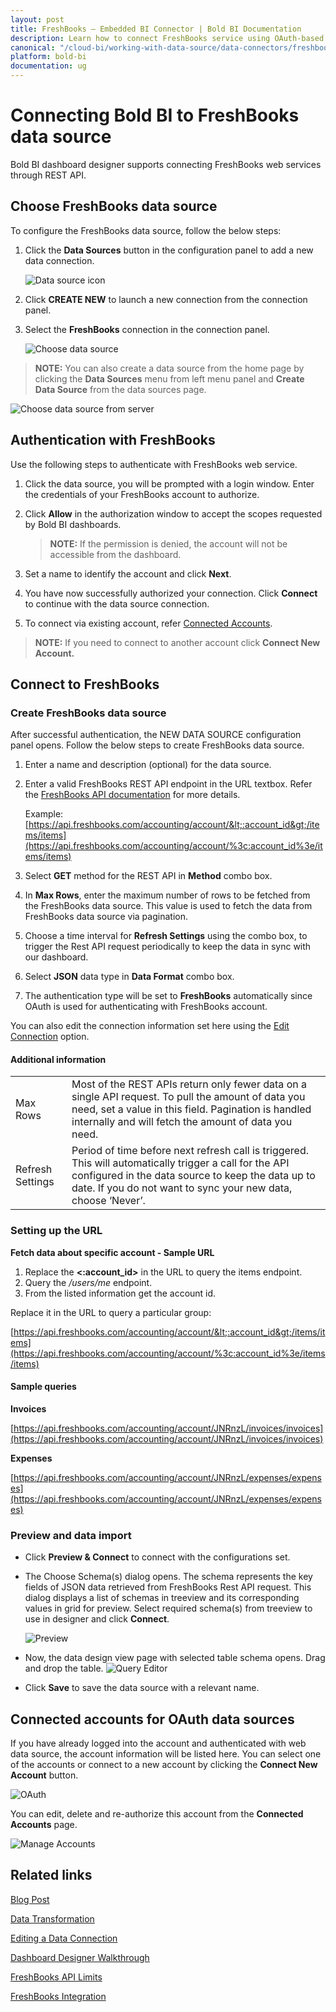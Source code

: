 ```yaml
---
layout: post
title: FreshBooks – Embedded BI Connector | Bold BI Documentation
description: Learn how to connect FreshBooks service using OAuth-based authentication through REST API endpoint with Bold BI Embedded.
canonical: "/cloud-bi/working-with-data-source/data-connectors/freshbooks/"
platform: bold-bi
documentation: ug
---
```


# Connecting Bold BI to FreshBooks data source

Bold BI dashboard designer supports connecting FreshBooks web services through REST API.

## Choose FreshBooks data source

To configure the FreshBooks data source, follow the below steps:

1. Click the **Data Sources** button in the configuration panel to add a new data connection.
   
   ![Data source icon](/static/assets/embedded/working-with-datasource/data-connectors/images/common/DataSourcesIcon.png)
   
2. Click **CREATE NEW** to launch a new connection from the connection panel.
3. Select the **FreshBooks** connection in the connection panel.

    ![Choose data source](/static/assets/embedded/working-with-datasource/data-connectors/images/freshbooks/ChooseDS.png)

> **NOTE:**  You can also create a data source from the home page by clicking the **Data Sources** menu from left menu panel and **Create Data Source** from the data sources page.

   ![Choose data source from server](/static/assets/embedded/working-with-datasource/data-connectors/images/freshbooks/ChooseDS_Server.png)

## Authentication with FreshBooks
Use the following steps to authenticate with FreshBooks web service.

1. Click the data source, you will be prompted with a login window. Enter the credentials of your FreshBooks account to authorize.
2. Click **Allow** in the authorization window to accept the scopes requested by Bold BI dashboards.

   > **NOTE:**  If the permission is denied, the account will not be accessible from the dashboard.
   
3. Set a name to identify the account and click **Next**. 
4. You have now successfully authorized your connection. Click **Connect** to continue with the data source connection.
5. To connect via existing account, refer [Connected Accounts](/embedded-bi/working-with-data-source/data-connectors/freshbooks/#connected-accounts-for-oauth-data-sources).

> **NOTE:**  If you need to connect to another account click **Connect New Account.**

## Connect to FreshBooks
### Create FreshBooks data source
After successful authentication, the NEW DATA SOURCE configuration panel opens. Follow the below steps to create FreshBooks data source.
1. Enter a name and description (optional) for the data source.
2. Enter a valid FreshBooks REST API endpoint in the URL textbox. Refer the [FreshBooks API documentation](https://www.freshbooks.com/api/start) for more details.

   Example: [https://api.freshbooks.com/accounting/account/&lt;:account_id&gt;/items/items](https://api.freshbooks.com/accounting/account/%3c:account_id%3e/items/items)  

3. Select **GET** method for the REST API in **Method** combo box.
4. In **Max Rows**, enter the maximum number of rows to be fetched from the FreshBooks data source. This value is used to fetch the data from FreshBooks data source via pagination.
5. Choose a time interval for **Refresh Settings** using the combo box, to trigger the Rest API request periodically to keep the data in sync with our dashboard.  
6. Select **JSON** data type in **Data Format** combo box.
7. The authentication type will be set to **FreshBooks** automatically since OAuth is used for authenticating with FreshBooks account.

You can also edit the connection information set here using the [Edit Connection](/embedded-bi/working-with-data-source/editing-a-data-connection/) option.

#### Additional information
<table width="600">
<tr>
<td>
Max Rows
</td>
<td>
Most of the REST APIs return only fewer data on a single API request. To pull the amount of data you need, set a value in this field.  
Pagination is handled internally and will fetch the amount of data you need.
</td>
</tr>
<tr>
<td>
Refresh Settings
</td>
<td>
Period of time before next refresh call is triggered. This will automatically trigger a call for the API configured in the data source to keep the data up to date. If you do not want to sync your new data, choose ‘Never’.
</td>
</tr>
</table>

### Setting up the URL
**Fetch data about specific account - Sample URL**
1. Replace the **&lt;:account_id&gt;** in the URL to query the items endpoint.
2. Query the <i>/users/me</i> endpoint.
3. From the listed information get the account id.

Replace it in the URL to query a particular group:

[https://api.freshbooks.com/accounting/account/&lt;:account_id&gt;/items/items](https://api.freshbooks.com/accounting/account/%3c:account_id%3e/items/items)

#### Sample queries
**Invoices**

[https://api.freshbooks.com/accounting/account/JNRnzL/invoices/invoices](https://api.freshbooks.com/accounting/account/JNRnzL/invoices/invoices)

**Expenses**

[https://api.freshbooks.com/accounting/account/JNRnzL/expenses/expenses](https://api.freshbooks.com/accounting/account/JNRnzL/expenses/expenses)

### Preview and data import
* Click **Preview & Connect** to connect with the configurations set.
* The Choose Schema(s) dialog opens. The schema represents the key fields of JSON data retrieved from FreshBooks Rest API request. This dialog displays a list of schemas in treeview and its corresponding values in grid for preview. Select required schema(s) from treeview to use in designer and click **Connect**.

   ![Preview](/static/assets/embedded/working-with-datasource/data-connectors/images/common/Preview.png)

* Now, the data design view page with selected table schema opens. Drag and drop the table.
   ![Query Editor](/static/assets/embedded/working-with-datasource/data-connectors/images/common/QueryEditor.png)

* Click **Save** to save the data source with a relevant name.

## Connected accounts for OAuth data sources
If you have already logged into the account and authenticated with web data source, the account information will be listed here. You can select one of the accounts or connect to a new account by clicking the **Connect New Account** button.

   ![OAuth](/static/assets/embedded/working-with-datasource/data-connectors/images/freshbooks/OAuthDS.png)

You can edit, delete and re-authorize this account from the **Connected Accounts** page.

   ![Manage Accounts](/static/assets/embedded/working-with-datasource/data-connectors/images/freshbooks/ManageDS.png)

## Related links
[Blog Post](https://www.boldbi.com/blog/key-metrics-for-your-business-growth-with-freshbooks)

[Data Transformation](/embedded-bi/working-with-data-source/transforming-data/joining-table/)

[Editing a Data Connection](/embedded-bi/working-with-data-source/editing-a-data-connection/)   

[Dashboard Designer Walkthrough](/embedded-bi/getting-started/bold-bi-walk-through/)

[FreshBooks API Limits](https://www.freshbooks.com/api/limits)

[FreshBooks Integration](https://www.boldbi.com/integrations/freshbooks?utm_source=syncfusion&utm_medium=documentation&utm_campaign=boldbifreshbooksintegration)
